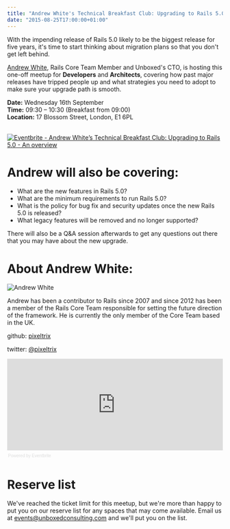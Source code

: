 ```yaml
---
title: "Andrew White's Technical Breakfast Club: Upgrading to Rails 5.0 - An overview"
date: "2015-08-25T17:00:00+01:00"
---
```


<p>With the impending release of Rails 5.0 likely to be the biggest release
for five years, it&#39;s time to start thinking about migration plans so that
you don&#39;t get left behind.<br/></p>

<p><a href="../people#andrew-white">Andrew White</a>, Rails Core Team Member and Unboxed&#39;s CTO, is hosting this one-off meetup for <b>Developers</b> and <b>Architects</b>, covering how past major releases have tripped people up and what strategies you need to adopt to make sure your upgrade path is smooth.<br/></p>

<p><b>Date:</b> Wednesday 16th September<br/>
<b>Time:</b> 09:30 – 10:30 (Breakfast from 09:00)<br/>
<b>Location:</b> 17 Blossom Street, London, E1 6PL<br/>
<br/></p>

<p><a href="http://www.eventbrite.co.uk/e/andrew-whites-technical-breakfast-club-upgrading-to-rails-50-an-overview-tickets-18313898363?ref=ebtn" target="_blank"><img src="https://www.eventbrite.co.uk/custombutton?eid=18313898363" alt="Eventbrite - Andrew White’s Technical Breakfast Club: Upgrading to Rails 5.0 - An overview" /></a></p>

<h1>Andrew will also be covering:</h1>

- What are the new features in Rails 5.0?<br/>
- What are the minimum requirements to run Rails 5.0?<br/>
- What is the policy for bug fix and security updates once the new Rails 5.0 is released?<br/>
- What legacy features will be removed and no longer supported?<br/>

<p>There will also be a Q&amp;A session afterwards to get any questions out there that you may have about the new upgrade.<br/></p>

<h1>About Andrew White:</h1>

<p><img src="http://bit.ly/1ER12kd" alt="Andrew White"></p>

<p>Andrew has been a contributor to Rails since 2007 and since 2012 has
been a member of the Rails Core Team responsible for setting the
future direction of the framework. He is currently the only member of
the Core Team based in the UK.<br/></p>

<p>github: <a href="https://github.com/pixeltrix">pixeltrix</a><br/></p>

<p>twitter: <a href="https://twitter.com/pixeltrix">@pixeltrix</a><br/></p>

<div><iframe  src="https://eventbrite.co.uk/tickets-external?eid=18313898363&amp;ref=etckt" frameborder="0" height="214" width="100%" vspace="0" hspace="0" marginheight="5" marginwidth="5" scrolling="auto" allowtransparency="true"></iframe><div style="font-family:Helvetica, Arial; font-size:10px; padding:5px 0 5px; margin:2px; width:100%; text-align:left;" ><a class="powered-by-eb" style="color: #dddddd; text-decoration: none;" target="_blank" href="http://www.eventbrite.co.uk/r/etckt">Powered by Eventbrite</a></div></div>

<h1>Reserve list</h1>

<p>We&#39;ve reached the ticket limit for this meetup, but we&#39;re more than happy to put you on our reserve list for any spaces that may come available. Email us at <a href="mailto:events@unboxedconsulting.com">events@unboxedconsulting.com</a> and we&#39;ll put you on the list.</p>

